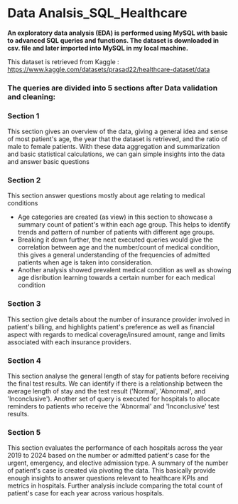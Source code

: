 # Data Analsis_SQL_Healthcare

**An exploratory data analysis (EDA) is performed using MySQL with basic to advanced SQL queries and functions. The dataset is downloaded in csv. file and later imported into MySQL in my local machine.**

This dataset is retrieved from Kaggle : https://www.kaggle.com/datasets/prasad22/healthcare-dataset/data

### **The queries are divided into 5 sections after Data validation and cleaning:**
### Section 1
This section gives an overview of the data, giving a general idea and sense of most patient's age, the year that the dataset is retrieved, and the ratio of male to female patients. With these data aggregation and summarization and basic statistical calculations, we can gain simple insights into the data and answer basic questions

### Section 2 
This section answer questions mostly about age relating to medical conditions 
  - Age categories are created (as view) in this section to showcase a summary count of patient's within each age group. This helps to identify trends and pattern of number of patients with different age groups.
  - Breaking it down further, the next executed queries would give the correlation between age and the number/count of medical condition, this gives a general understanding of the frequencies of admitted patients when age is taken into consideration.
  -  Another analysis showed prevalent medical condition as well as showing age disribution learning towards a certain number for each medical condition

### Section 3
This section give details about the number of insurance provider involved in patient's billing, and highlights patient's preference as well as financial aspect with regards to medical coverage/insured amount, range and limits associated with each insurance providers. 

### Section 4
This section analyse the general length of stay for patients before receiving the final test results. We can identify if there is a relationship between the average length of stay and the test result ('Normal', 'Abnormal', and 'Inconclusive'). Another set of query is executed for hospitals to allocate reminders to patients who receive the 'Abnormal' and 'Inconclusive' test results.

### Section 5
This section evaluates the performance of each hospitals across the year 2019 to 2024 based on the number or admitted patient's case for the urgent, emergency, and elective admission type. A summary of the number of patient's case is created via pivoting the data. This basically provide enough insights to answer questions relevant to healthcare KPIs and metrics in hospitals. Further analysis include comparing the total count of patient's case for each year across various hospitals. 




<!---
Esther-RP86/Esther-RP86 is a ✨ special ✨ repository because its `README.md` (this file) appears on your GitHub profile.
You can click the Preview link to take a look at your changes.
--->
